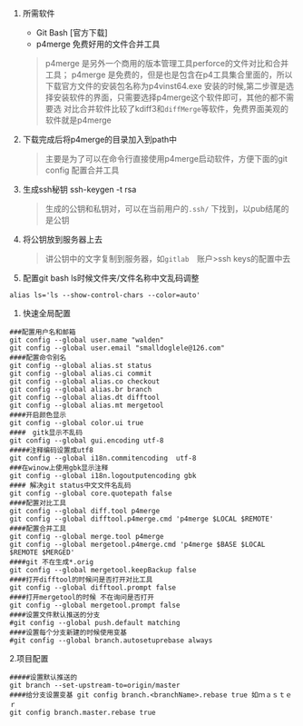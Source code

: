 1. 所需软件

   * Git Bash [官方下载]
   * p4merge 免费好用的文件合并工具
    > p4merge 是另外一个商用的版本管理工具perforce的文件对比和合并工具；
    > p4merge 是免费的，但是也是包含在p4工具集合里面的，所以下载官方文件的安装包名称为p4vinst64.exe
    > 安装的时候,第二步骤是选择安装软件的界面，只需要选择p4merge这个软件即可，其他的都不需要选
    > 对比合并软件比较了kdiff3和`diffMerge`等软件，免费界面美观的软件就是p4merge
2. 下载完成后将p4merge的目录加入到path中
　　
    > 主要是为了可以在命令行直接使用p4merge启动软件，方便下面的git config  配置合并工具

3. 生成ssh秘钥 ssh-keygen -t rsa
    > 生成的公钥和私钥对，可以在当前用户的`.ssh/` 下找到，以pub结尾的是公钥
4. 将公钥放到服务器上去
    > 讲公钥中的文字复制到服务器，如`gitlab`　账户>ssh keys的配置中去
5. 配置git bash ls时候文件夹/文件名称中文乱码调整

```
alias ls='ls --show-control-chars --color=auto'
```

1. 快速全局配置

```
###配置用户名和邮箱
git config --global user.name "walden"
git config --global user.email "smalldoglele@126.com"
####配置命令别名
git config --global alias.st status
git config --global alias.ci commit
git config --global alias.co checkout
git config --global alias.br branch
git config --global alias.dt difftool
git config --global alias.mt mergetool
####开启颜色显示
git config --global color.ui true
####　gitk显示不乱码
git config --global gui.encoding utf-8
#####注释编码设置成utf8 
git config --global i18n.commitencoding  utf-8
###在winow上使用gbk显示注释
git config --global i18n.logoutputencoding gbk
#### 解决git status中文文件名乱码
git config --global core.quotepath false
####配置对比工具
git config --global diff.tool p4merge
git config --global difftool.p4merge.cmd 'p4merge $LOCAL $REMOTE'
####配置合并工具
git config --global merge.tool p4merge
git config --global mergetool.p4merge.cmd 'p4merge $BASE $LOCAL $REMOTE $MERGED'
####git 不在生成*.orig
git config --global mergetool.keepBackup false
####打开difftool的时候问是否打开对比工具
git config --global difftool.prompt false
####打开mergetool的时候 不在询问是否打开
git config --global mergetool.prompt false
####设置文件默认推送的分支
#git config --global push.default matching
####设置每个分支新建的时候使用变基
#git config --global branch.autosetuprebase always
```
2.项目配置
```
#####设置默认推送的
git branch --set-upstream-to=origin/master
####给分支设置变基 git config branch.<branchName>.rebase true 如ｍａｓｔｅｒ
git config branch.master.rebase true
```


